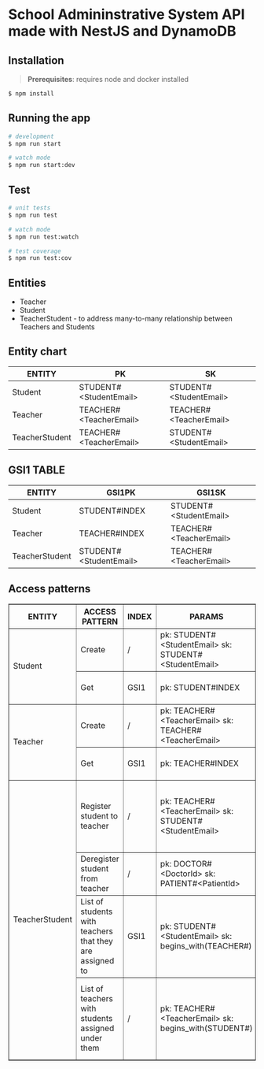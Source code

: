 # School Admininstrative System API made with NestJS and DynamoDB

## Installation
> **Prerequisites**: requires node and docker installed

```bash
$ npm install
```

## Running the app

```bash
# development
$ npm run start

# watch mode
$ npm run start:dev
```

## Test

```bash
# unit tests
$ npm run test

# watch mode
$ npm run test:watch

# test coverage
$ npm run test:cov
```

## Entities

- Teacher
- Student
- TeacherStudent - to address many-to-many relationship between Teachers and Students

## Entity chart

<table>
  <thead>
    <tr>
      <th>ENTITY</th>
      <th>PK</th>
      <th>SK</th>
    </tr>
  </thead>
  <tbody>
    <tr>
      <td>Student</td>
      <td>STUDENT#&lt;StudentEmail&gt;</td>
      <td>STUDENT#&lt;StudentEmail&gt;</td>
    </tr>
    <tr>
      <td>Teacher</td>
      <td>TEACHER#&lt;TeacherEmail&gt;</td>
      <td>TEACHER#&lt;TeacherEmail&gt;</td>
    </tr>
    <tr>
      <td>TeacherStudent</td>
      <td>TEACHER#&lt;TeacherEmail&gt;</td>
      <td>STUDENT#&lt;StudentEmail&gt;</td>
    </tr>
  </tbody>
</table>

## GSI1 TABLE

<table>
  <thead>
    <tr>
      <th>ENTITY</th>
      <th>GSI1PK</th>
      <th>GSI1SK</th>
    </tr>
  </thead>
  <tbody>
    <tr>
      <td>Student</td>
      <td>STUDENT#INDEX</td>
      <td>STUDENT#&lt;StudentEmail&gt;</td>
    </tr>
    <tr>
      <td>Teacher</td>
      <td>TEACHER#INDEX</td>
      <td>TEACHER#&lt;TeacherEmail&gt;</td>
    </tr>
    <tr>
      <td>TeacherStudent</td>
      <td>STUDENT#&lt;StudentEmail&gt;</td>
      <td>TEACHER#&lt;TeacherEmail&gt;</td>
    </tr>
  </tbody>
</table>

## Access patterns

<table border="1">
  <thead>
    <tr>
      <th>ENTITY</th>
      <th>ACCESS PATTERN</th>
      <th>INDEX</th>
      <th>PARAMS</th>
      <th>NOTES</th>
    </tr>
  </thead>
  <tbody>
    <tr>
      <td rowspan="2">Student</td>
      <td>Create</td>
      <td>/</td>
      <td>pk: STUDENT#&lt;StudentEmail&gt; sk: STUDENT#&lt;StudentEmail&gt;</td>
      <td>/</td>
    </tr>
    <tr>
      <td>Get</td>
      <td>GSI1</td>
      <td>pk: STUDENT#INDEX</td>
      <td>Projection Expression: email</td>
    </tr>
    <tr>
      <td rowspan="2">Teacher</td>
      <td>Create</td>
      <td>/</td>
      <td>pk: TEACHER#&lt;TeacherEmail&gt; sk: TEACHER#&lt;TeacherEmail&gt;</td>
      <td>/</td>
    </tr>
    <tr>
      <td>Get</td>
      <td>GSI1</td>
      <td>pk: TEACHER#INDEX</td>
      <td>Projection Expression: email</td>
    </tr>
    <tr>
      <td rowspan="4">TeacherStudent</td>
      <td>Register student to teacher</td>
      <td>/</td>
      <td>pk: TEACHER#&lt;TeacherEmail&gt; sk: STUDENT#&lt;StudentEmail&gt;</td>
      <td>Many-to-many rel for teachers and students, uses GSI1</td>
    </tr>
    <tr>
      <td>Deregister student from teacher</td>
      <td>/</td>
      <td>pk: DOCTOR#&lt;DoctorId&gt; sk: PATIENT#&lt;PatientId&gt;</td>
      <td>/</td>
    </tr>
    <tr>
      <td>List of students with teachers that they are assigned to</td>
      <td>GSI1</td>
      <td>pk: STUDENT#&lt;StudentEmail&gt; sk: begins_with(TEACHER#)</td>
      <td>Using the list of student emails from the student GET request</td>
    </tr>
    <tr>
      <td>List of teachers with students assigned under them</td>
      <td>/</td>
      <td>pk: TEACHER#&lt;TeacherEmail&gt; sk: begins_with(STUDENT#)</td>
      <td>Using the list of teacher emails from the teacher GET request</td>
    </tr>
  </tbody>
</table>
